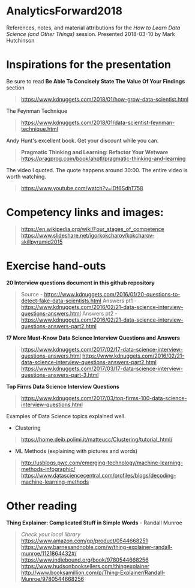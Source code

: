 # AnalyticsForward2018
References, notes, and material attributions for the *How to Learn Data Science (and Other Things)* session.
Presented 2018-03-10 by Mark Hutchinson

# Inspirations for the presentation
Be sure to read **Be Able To Concisely State The Value Of Your Findings** section  
> https://www.kdnuggets.com/2018/01/how-grow-data-scientist.html

The Feynman Technique  
> https://www.kdnuggets.com/2018/01/data-scientist-feynman-technique.html

Andy Hunt's excellent book. Get your discount while you can.  
> **Pragmatic Thinking and Learning: Refactor Your Wetware**  
> https://pragprog.com/book/ahptl/pragmatic-thinking-and-learning

The video I quoted.  The quote happens around 30:00.  The entire video is worth watching.  
> https://www.youtube.com/watch?v=iDf6SdhT758

# Competency links and images:  
> https://en.wikipedia.org/wiki/Four_stages_of_competence  
> https://www.slideshare.net/igorkokcharov/kokcharov-skillpyramid2015

# Exercise hand-outs
**20 Interview questions document in this github repository**
> Source - https://www.kdnuggets.com/2016/01/20-questions-to-detect-fake-data-scientists.html
> Answers pt1 - https://www.kdnuggets.com/2016/02/21-data-science-interview-questions-answers.html
> Answers pt2 - https://www.kdnuggets.com/2016/02/21-data-science-interview-questions-answers-part2.html

**17 More Must-Know Data Science Interview Questions and Answers**
> https://www.kdnuggets.com/2017/02/17-data-science-interview-questions-answers.html
> https://www.kdnuggets.com/2016/02/21-data-science-interview-questions-answers-part2.html
> https://www.kdnuggets.com/2017/03/17-data-science-interview-questions-answers-part-3.html

**Top Firms Data Science Interview Questions**
> https://www.kdnuggets.com/2017/03/top-firms-100-data-science-interview-questions.html

Examples of Data Science topics explained well.
* Clustering  
> https://home.deib.polimi.it/matteucc/Clustering/tutorial_html/

* ML Methods (explaining with pictures and words)  
> http://usblogs.pwc.com/emerging-technology/machine-learning-methods-infographic/  
> https://www.datasciencecentral.com/profiles/blogs/decoding-machine-learning-methods
    
# Other reading
**Thing Explainer: Complicated Stuff in Simple Words** - Randall Munroe  
> _Check your local library_  
> https://www.amazon.com/gp/product/0544668251  
> https://www.barnesandnoble.com/w/thing-explainer-randall-munroe/1121864432#/  
> https://www.indiebound.org/book/9780544668256  
> https://www.hudsonbooksellers.com/thingexplainer
> http://www.booksamillion.com/p/Thing-Explainer/Randall-Munroe/9780544668256

